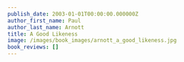 ```yaml
---
publish_date: 2003-01-01T00:00:00.000000Z
author_first_name: Paul
author_last_name: Arnott
title: A Good Likeness
image: /images/book_images/arnott_a_good_likeness.jpg
book_reviews: []
---
```

